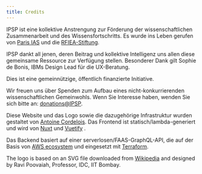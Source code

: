 ```yaml
---
title: Credits
---
```


IPSP ist eine kollektive Anstrengung zur Förderung der wissenschaftlichen Zusammenarbeit und des Wissensfortschritts. Es wurde ins Leben gerufen von [Paris IAS](https://www.paris-iea.fr) und die [RFIEA-Stiftung](http://rfiea.fr/en).

IPSP dankt all jenen, deren Beitrag und kollektive Intelligenz uns allen diese gemeinsame Ressource zur Verfügung stellen. Besonderer Dank gilt Sophie de Bonis, IBMs Design Lead für die UX-Beratung.

Dies ist eine gemeinnützige, öffentlich finanzierte Initiative.

Wir freuen uns über Spenden zum Aufbau eines nicht-konkurrierenden wissenschaftlichen Gemeinwohls. Wenn Sie Interesse haben, wenden Sie sich bitte an: [donations@IPSP](mailto:donations@IPSP).

Diese Website und das Logo sowie die dazugehörige Infrastruktur wurden gestaltet von [Antoine Cordelois](https://www.linkedin.com/in/antoine-cordelois/?locale=en_US). Das Frontend ist statisch/lambda-generiert und wird von [Nuxt](https://nuxtjs.org/) und [Vuetify](http://vuetifyjs.com) .

Das Backend basiert auf einer serverlosen/FAAS-GraphQL-API, die auf der Basis von [AWS ecosystem](https://aws.amazon.com/) und eingesetzt mit [Terraform](https://www.terraform.io/).

The logo is based on an SVG file downloaded from [Wikipedia](https://en.wikipedia.org/wiki/File:Heart-hand-shake.svg) and designed by Ravi Poovaiah, Professor, IDC, IIT Bombay.
